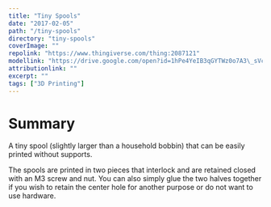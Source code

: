 ```yaml
---
title: "Tiny Spools"
date: "2017-02-05"
path: "/tiny-spools"
directory: "tiny-spools"
coverImage: ""
repolink: "https://www.thingiverse.com/thing:2087121"
modellink: "https://drive.google.com/open?id=1hPe4YeIB3qGYTWz0o7A3\_sVcKuX1pfSt"
attributionlink: ""
excerpt: ""
tags: ["3D Printing"]
---
```


# Summary

A tiny spool (slightly larger than a household bobbin) that can be easily printed without supports.

The spools are printed in two pieces that interlock and are retained closed with an M3 screw and nut. You can also simply glue the two halves together if you wish to retain the center hole for another purpose or do not want to use hardware.
